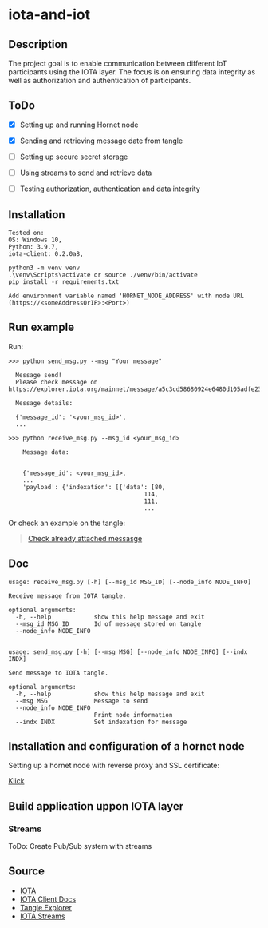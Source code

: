 # iota-and-iot

## Description

The project goal is  to enable communication between different IoT participants using the IOTA layer. 
The focus is on ensuring data integrity as well as authorization and authentication of participants. 

## ToDo

- [x] Setting up and running Hornet node
- [x] Sending and retrieving message date from tangle
- [ ] Setting up secure secret storage
- [ ] Using streams to send and retrieve data
- [ ] Testing authorization, authentication and data integrity


## Installation

```
Tested on:
OS: Windows 10, 
Python: 3.9.7, 
iota-client: 0.2.0a8,
```


```
python3 -m venv venv
.\venv\Scripts\activate or source ./venv/bin/activate
pip install -r requirements.txt

Add environment variable named 'HORNET_NODE_ADDRESS' with node URL (https://<someAddressOrIP>:<Port>)
```
## Run example

Run:
```
>>> python send_msg.py --msg "Your message" 

  Message send!
  Please check message on https://explorer.iota.org/mainnet/message/a5c3cd58680924e6480d105adfe23a23a00b735dba37b003020bad25e1825dc7

  Message details:

  {'message_id': '<your_msg_id>',
  ...

>>> python receive_msg.py --msg_id <your_msg_id> 

    Message data:


    {'message_id': <your_msg_id>,
    ...
    'payload': {'indexation': [{'data': [80,
                                      114,
                                      111,
                                      ...
```

Or check an example on the tangle:

>[Check already attached messasge](https://explorer.iota.org/mainnet/message/497c1b68e5480d07819bbd9c989c8d245fa748667a89fdf7dac884741f493326)

## Doc

```
usage: receive_msg.py [-h] [--msg_id MSG_ID] [--node_info NODE_INFO]

Receive message from IOTA tangle.

optional arguments:
  -h, --help            show this help message and exit
  --msg_id MSG_ID       Id of message stored on tangle
  --node_info NODE_INFO


usage: send_msg.py [-h] [--msg MSG] [--node_info NODE_INFO] [--indx INDX]

Send message to IOTA tangle.

optional arguments:
  -h, --help            show this help message and exit
  --msg MSG             Message to send
  --node_info NODE_INFO
                        Print node information
  --indx INDX           Set indexation for message
```

## Installation and configuration of a hornet node

Setting up a hornet node with reverse proxy and SSL certificate:

  [Klick](hornet-node/)

## Build application uppon IOTA layer

### Streams

ToDo: Create Pub/Sub system with streams


## Source

* [IOTA](https://www.iota.org/)
* [IOTA Client Docs](https://wiki.iota.org/iota.rs/libraries/python/examples)
* [Tangle Explorer](https://explorer.iota.org/mainnet/)
* [IOTA Streams](https://github.com/iotaledger/streams)
